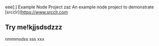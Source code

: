 eee[:] Example Node Project
zaz
An example node project to demonstrate [srcclr](https://www.srcclr.com
## Try me!kjjsdsdzzz
nmmmsdss
sss
xxx
